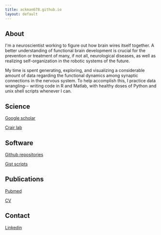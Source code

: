 ```yaml
---
title: ackman678.github.io
layout: default
---
```



## About

I'm a neuroscientist working to figure out how brain wires itself together. A better understanding of functional brain development is crucial for the prevention or treatment of many, if not all, neurological diseases, as well as realizing self-organization in the robotic systems of the future.

My time is spent generating, exploring, and visualizing a considerable amount of data regarding the functional dynamics among synaptic connections in the nervous system. To help accomplish this, I practice data wrangling-- writing code in R and Matlab, with healthy doses of Python and unix shell scripts whenever I can.

## Science

[Google scholar](http://scholar.google.com/citations?user=qtmtHEUAAAAJ&hl=en)

[Crair lab](http://crair.medicine.yale.edu/people.html)

## Software

[Github repositories](https://github.com/ackman678?tab=repositories)

[Gist scripts](https://gist.github.com/ackman678)

## Publications

[Pubmed][pubmedMe]

[CV](/vita.html)

## Contact

[Linkedin][linkMe]     

[pubmedMe]: http://www.ncbi.nlm.nih.gov/pubmed/?term=(ackman+jb%5BAuthor%5D+OR+ackman+j%5BAuthor%5D)+AND+(yale%5BAffiliation%5D+OR+marseille%5BAffiliation%5D+OR+ferrara%5BAffiliation%5D+OR+connecticut%5BAffiliation%5D)
[linkMe]: https://www.linkedin.com/pub/james-ackman/3/152/bab
[twitterMe]: https://twitter.com/JamesAckman